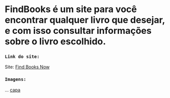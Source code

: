 # FindBooks é um site para você encontrar qualquer livro que desejar, e com isso consultar informações sobre o livro escolhido.

### `Link do site:`
Site: [Find Books Now](https://find-booksnow.herokuapp.com/)

### `Imagens:`

... [capa](https://github.com/Christofer-Sousa/find-books/blob/main/src/images/capa.png?raw=true)

